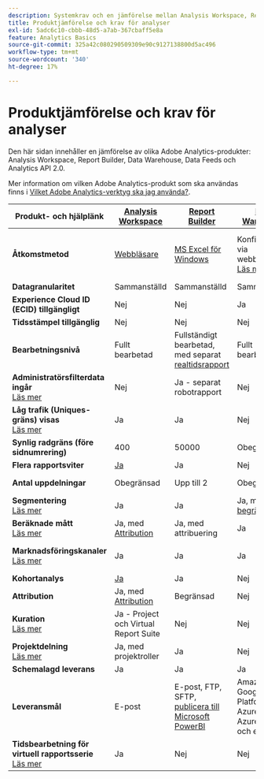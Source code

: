 ```yaml
---
description: Systemkrav och en jämförelse mellan Analysis Workspace, Report Builder, Data Warehouse och Data Workbench
title: Produktjämförelse och krav för analyser
exl-id: 5adc6c10-cbbb-48d5-a7ab-367cbaff5e8a
feature: Analytics Basics
source-git-commit: 325a42c080290509309e90c9127138800d5ac496
workflow-type: tm+mt
source-wordcount: '340'
ht-degree: 17%

---
```


# Produktjämförelse och krav för analyser

Den här sidan innehåller en jämförelse av olika Adobe Analytics-produkter: Analysis Workspace, Report Builder, Data Warehouse, Data Feeds och Analytics API 2.0.

Mer information om vilken Adobe Analytics-produkt som ska användas finns i [Vilket Adobe Analytics-verktyg ska jag använda?](/help/analyze/get-started/which-analytics-tool.md).

| Produkt- och hjälplänk | [Analysis Workspace](/help/analyze/analysis-workspace/home.md) | [Report Builder](/help/analyze/report-builder/rb-overview.md) | [Data Warehouse](/help/export/data-warehouse/data-warehouse.md) | [Datafeeds](/help/export/analytics-data-feed/data-feed-overview.md) | [Analytics API 2.0](https://www.adobe.io/apis/experiencecloud/analytics/docs.html) |
|---|---|---|---|---|---|
| **Åtkomstmetod** | [Webbläsare](/help/analyze/get-started/sys-reqs.md) | [MS Excel för Windows](/help/analyze/legacy-report-builder/setup/system-requirements.md) | Konfigurera via webbläsaren. [Läs mer](/help/analyze/get-started/sys-reqs.md) | Konfigurera via webbläsaren. [Läs mer](/help/export/analytics-data-feed/data-feed-overview.md) | RESTful API tools. Logga in med Adobe Developer inloggningsuppgifter. [Läs mer](https://developer.adobe.com/analytics-apis/docs/2.0/) |
| **Datagranularitet** | Sammanställd | Sammanställd | Sammanställd | Träff | Sammanställd |
| **Experience Cloud ID (ECID) tillgängligt** | Nej | Nej | Ja | Ja | Nej |
| **Tidsstämpel tillgänglig** | Nej | Nej | Nej | Ja | Nej |
| **Bearbetningsnivå** | Fullt bearbetad | Fullständigt bearbetad, med separat [realtidsrapport](/help/admin/tools/manage-rs/edit-settings/realtime/realtime.md) | Fullt bearbetad | Fullt bearbetad | Fullt bearbetad |
| **Administratörsfilterdata ingår** <br> [Läs mer](/help/admin/tools/manage-rs/edit-settings/general/bot-removal/bot-removal.md) | Nej | Ja - separat robotrapport | Nej | Nej | Nej |
| **Låg trafik (Uniques-gräns) visas** <br> [Läs mer](/help/technotes/low-traffic.md) | Ja | Ja | Nej | Nej | Ja |
| **Synlig radgräns (före sidnumrering)** | 400 | 50000 | Obegränsad | Obegränsad | 50000 |
| **Flera rapportsviter** | [Ja](/help/analyze/analysis-workspace/build-workspace-project/multiple-report-suites.md) | Ja | Nej | Ja | Nej | Ja |
| **Antal uppdelningar** | Obegränsad | Upp till 2 | Obegränsad | Obegränsad | Obegränsat, kör över flera frågor |
| **Segmentering** <br> [Läs mer](/help/components/segmentation/segmentation-workflow/seg-workflow.md) | Ja | Ja | Ja, med [begränsningar](/help/components/segmentation/seg-reference/seg-compatibility.md) | Nej | Ja |
| **Beräknade mått** <br> [Läs mer](/help/components/calculated-metrics/cm-overview.md) | Ja, med [Attribution](/help/analyze/analysis-workspace/attribution/overview.md) | Ja, med attribuering | Ja | Nej | Ja, med [Attribution](/help/analyze/analysis-workspace/attribution/overview.md) |
| **Marknadsföringskanaler** <br> [Läs mer](/help/components/c-marketing-channels/c-getting-started-mchannel.md) | Ja | Ja | Ja | Ja - [va_finder, va_close](/help/export/analytics-data-feed/c-df-contents/datafeeds-reference.md) | Ja |
| **Kohortanalys** | [Ja](/help/analyze/analysis-workspace/visualizations/cohort-table/cohort-analysis.md) | Ja | Nej | Nej | Nej |
| **Attribution** | Ja, med [Attribution](/help/analyze/analysis-workspace/attribution/overview.md) | Begränsad | Nej | Nej | Ja, med [Attribution](/help/analyze/analysis-workspace/attribution/overview.md) | Nej |
| **Kuration** <br> [Läs mer](/help/analyze/analysis-workspace/curate-share/curate.md) | Ja - Project och Virtual Report Suite | Nej | Nej | Nej | Ja - endast Virtual Report Suite |
| **Projektdelning** <br> [Läs mer](/help/analyze/analysis-workspace/curate-share/share-projects.md) | Ja, med projektroller | Ja | Nej | Nej | Nej |
| **Schemalagd leverans** | Ja | Ja | Ja | Ja | Nej |
| **Leveransmål** | E-post | E-post, FTP, SFTP, [publicera till Microsoft PowerBI](/help/analyze/legacy-report-builder/c-publish-power-bi/power-bi.md) | Amazon S3, Google Cloud Platform, Azure SAS, Azure RBAC och e-post | Amazon S3, Azure RBAC, Azure SAS och Google Cloud Platform | - |
| **Tidsbearbetning för virtuell rapportsserie** <br> [Läs mer](/help/components/vrs/vrs-report-time-processing.md) | Ja | Nej | Nej | Nej | Ja |
